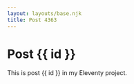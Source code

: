 ```yaml
---
layout: layouts/base.njk
title: Post 4363
---
```


# Post {{ id }}

This is post {{ id }} in my Eleventy project.
